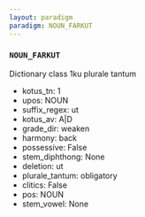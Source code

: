```yaml
---
layout: paradigm
paradigm: NOUN_FARKUT
---
```

### ` NOUN_FARKUT `

Dictionary class 1ku plurale tantum
* kotus_tn: 1
* upos: NOUN
* suffix_regex: ut
* kotus_av: A|D
* grade_dir: weaken
* harmony: back
* possessive: False
* stem_diphthong: None
* deletion: ut
* plurale_tantum: obligatory
* clitics: False
* pos: NOUN
* stem_vowel: None
